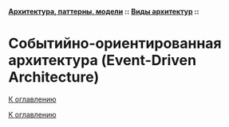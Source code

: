 **[Архитектура, паттерны, модели](../../README.md#patterns) ::** 
**[Виды архитектур](../../README.md#patterns-architectures) ::**
# Событийно-ориентированная архитектура (Event-Driven Architecture)

<!--

-->

[К оглавлению](../../README.md#patterns-architectures)



[К оглавлению](../../README.md#patterns-architectures)
